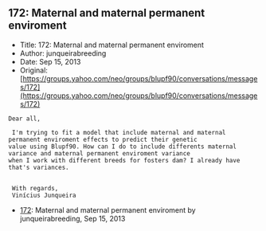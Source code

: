 ## 172: Maternal and maternal permanent enviroment

- Title: 172: Maternal and maternal permanent enviroment
- Author: junqueirabreeding
- Date: Sep 15, 2013
- Original: [https://groups.yahoo.com/neo/groups/blupf90/conversations/messages/172](https://groups.yahoo.com/neo/groups/blupf90/conversations/messages/172)

```
Dear all,

 I'm trying to fit a model that include maternal and maternal permanent enviroment effects to predict their genetic
value using Blupf90. How can I do to include differents maternal variance and maternal permanent enviroment variance
when I work with different breeds for fosters dam? I already have that's variances.


 With regards,
 Vinícius Junqueira
```

- [172](0172.md): Maternal and maternal permanent enviroment by junqueirabreeding, Sep 15, 2013
